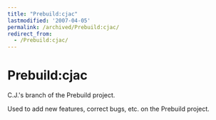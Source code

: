 ```yaml
---
title: "Prebuild:cjac"
lastmodified: '2007-04-05'
permalink: /archived/Prebuild:cjac/
redirect_from:
  - /Prebuild:cjac/
---
```


Prebuild:cjac
=============

C.J.'s branch of the Prebuild project.

Used to add new features, correct bugs, etc. on the Prebuild project.

